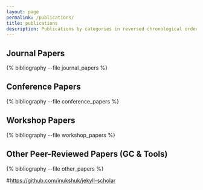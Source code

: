 ```yaml
---
layout: page
permalink: /publications/
title: publications
description: Publications by categories in reversed chronological order. Generated by jekyll-scholar.
---
```



Journal Papers
---------------
{% bibliography --file journal_papers %}

Conference Papers
---------------
{% bibliography --file conference_papers %}


Workshop Papers
---------------
{% bibliography --file workshop_papers %}

Other Peer-Reviewed Papers (GC & Tools)
---------------
{% bibliography --file other_papers %}


#https://github.com/inukshuk/jekyll-scholar